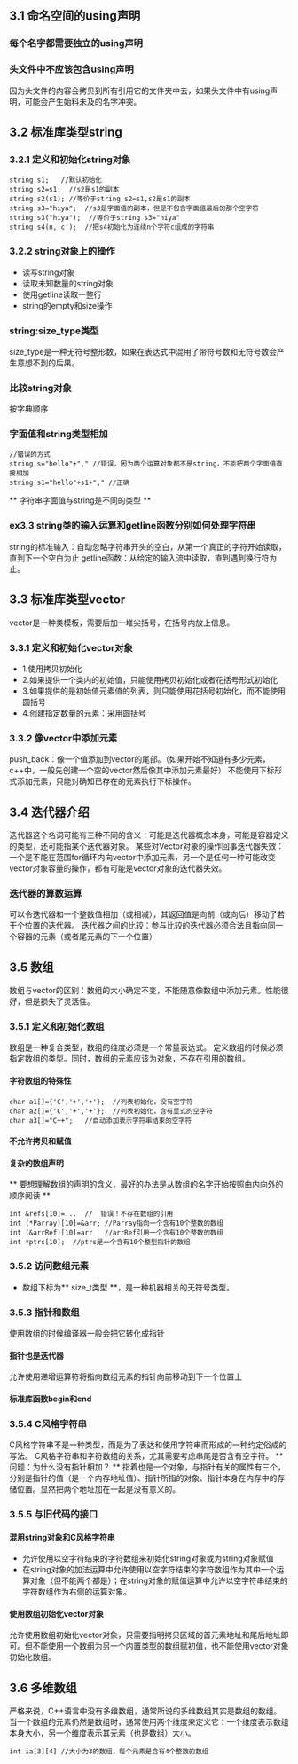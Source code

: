 ## 3.1 命名空间的using声明
### 每个名字都需要独立的using声明
### 头文件中不应该包含using声明
因为头文件的内容会拷贝到所有引用它的文件夹中去，如果头文件中有using声明，可能会产生始料未及的名字冲突。
## 3.2 标准库类型string
### 3.2.1 定义和初始化string对象
```
string s1;   //默认初始化
string s2=s1;  //s2是s1的副本
string s2(s1); //等价于string s2=s1,s2是s1的副本
string s3="hiya";  //s3是字面值的副本，但是不包含字面值最后的那个空字符
string s3("hiya");  //等价于string s3="hiya"
string s4(n,'c');  //把s4初始化为连续n个字符c组成的字符串
```
### 3.2.2 string对象上的操作
* 读写string对象
* 读取未知数量的string对象
* 使用getline读取一整行
* string的empty和size操作
### string:size_type类型
size_type是一种无符号整形数，如果在表达式中混用了带符号数和无符号数会产生意想不到的后果。
### 比较string对象
按字典顺序
### 字面值和string类型相加
```
//错误的方式
string s="hello"+"," //错误，因为两个运算对象都不是string，不能把两个字面值直接相加
string s1="hello"+s1+"," //正确
```
** 字符串字面值与string是不同的类型 **
### ex3.3 string类的输入运算和getline函数分别如何处理字符串
string的标准输入：自动忽略字符串开头的空白，从第一个真正的字符开始读取，直到下一个空白为止
getline函数：从给定的输入流中读取，直到遇到换行符为止。
## 3.3 标准库类型vector
vector是一种类模板，需要后加一堆尖括号，在括号内放上信息。
### 3.3.1 定义和初始化vector对象
* 1.使用拷贝初始化
* 2.如果提供一个类内的初始值，只能使用拷贝初始化或者花括号形式初始化
* 3.如果提供的是初始值元素值的列表，则只能使用花括号初始化，而不能使用圆括号
* 4.创建指定数量的元素：采用圆括号
### 3.3.2 像vector中添加元素
push_back：像一个值添加到vector的尾部。（如果开始不知道有多少元素，c++中，一般先创建一个空的vector然后像其中添加元素最好）
不能使用下标形式添加元素，只能对确知已存在的元素执行下标操作。

## 3.4 迭代器介绍
迭代器这个名词可能有三种不同的含义：可能是迭代器概念本身，可能是容器定义的类型，还可能指某个迭代器对象。
某些对Vector对象的操作回事迭代器失效：一个是不能在范围for循环内向vector中添加元素，另一个是任何一种可能改变vector对象容量的操作，都有可能是vector对象的迭代器失效。
### 迭代器的算数运算
可以令迭代器和一个整数值相加（或相减），其返回值是向前（或向后）移动了若干个位置的迭代器。
迭代器之间的比较：参与比较的迭代器必须合法且指向同一个容器的元素（或者尾元素的下一个位置）
## 3.5 数组
数组与vector的区别：数组的大小确定不变，不能随意像数组中添加元素。性能很好，但是损失了灵活性。
### 3.5.1 定义和初始化数组
数组是一种复合类型，数组的维度必须是一个常量表达式。
定义数组的时候必须指定数组的类型。同时，数组的元素应该为对象，不存在引用的数组。
#### 字符数组的特殊性
```
char a1[]={'C','+','+'};  //列表初始化，没有空字符
char a2[]={'C','+','+'};  //列表初始化，含有显式的空字符
char a3[]="C++";   //自动添加表示字符串结束的空字符
```
#### 不允许拷贝和赋值
#### 复杂的数组声明
** 要想理解数组的声明的含义，最好的办法是从数组的名字开始按照由内向外的顺序阅读 **
```
int &refs[10]=...  //  错误！不存在数组的引用
int (*Parray)[10]=&arr; //Parray指向一个含有10个整数的数组
int (&arrRef)[10]=arr   //arrRef引用一个含有10个整数的数组
int *ptrs[10];  //ptrs是一个含有10个整型指针的数组
```
### 3.5.2 访问数组元素
* 数组下标为** size_t类型 **，是一种机器相关的无符号类型。
### 3.5.3 指针和数组
使用数组的时候编译器一般会把它转化成指针
#### 指针也是迭代器
允许使用递增运算符将指向数组元素的指针向前移动到下一个位置上
#### 标准库函数begin和end
### 3.5.4 C风格字符串
C风格字符串不是一种类型，而是为了表达和使用字符串而形成的一种约定俗成的写法。
C风格字符串和字符数组的关系，尤其需要考虑串尾是否含有空字符。
** 问题：为什么没有指针相加？ **
指着也是一个对象，与指针有关的属性有三个，分别是指针的值（是一个内存地址值）、指针所指的对象、指针本身在内存中的存储位置。显然把两个地址加在一起是没有意义的。
### 3.5.5 与旧代码的接口
#### 混用string对象和C风格字符串
* 允许使用以空字符结束的字符数组来初始化string对象或为string对象赋值
* 在string对象的加法运算中允许使用以空字符结束的字符数组作为其中一个运算对象（但不能两个都是）；在string对象的赋值运算中允许以空字符串结束的字符数组作为右侧的运算对象。
#### 使用数组初始化vector对象
允许使用数组初始化vector对象，只需要指明拷贝区域的首元素地址和尾后地址即可。但不能使用一个数组为另一个内置类型的数组赋初值，也不能使用vector对象初始化数组。
## 3.6 多维数组
严格来说，C++语言中没有多维数组，通常所说的多维数组其实是数组的数组。
当一个数组的元素仍然是数组时，通常使用两个维度来定义它：一个维度表示数组本身大小，另一个维度表示其元素（也是数组）大小。
```
int ia[3][4] //大小为3的数组，每个元素是含有4个整数的数组
```
